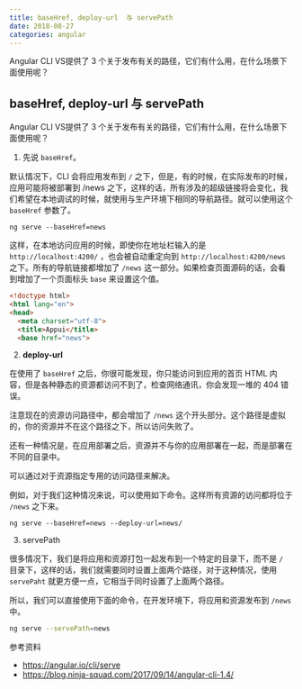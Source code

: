 ```yaml
---
title: baseHref, deploy-url  与 servePath    
date: 2018-08-27
categories: angular
---
```

Angular CLI VS提供了 3 个关于发布有关的路径，它们有什么用，在什么场景下面使用呢？
<!-- more -->
## baseHref, deploy-url  与 servePath

Angular CLI VS提供了 3 个关于发布有关的路径，它们有什么用，在什么场景下面使用呢？

1. 先说 `baseHref`。

默认情况下，CLI 会将应用发布到 `/` 之下，但是，有的时候，在实际发布的时候，应用可能将被部署到 /news 之下，这样的话，所有涉及的超级链接将会变化，我们希望在本地调试的时候，就使用与生产环境下相同的导航路径。就可以使用这个 `baseHref` 参数了。

```base
ng serve --baseHref=news
```

这样，在本地访问应用的时候，即使你在地址栏输入的是 `http://localhost:4200/` ，也会被自动重定向到 `http://localhost:4200/news` 之下。所有的导航链接都增加了 `/news` 这一部分。如果检查页面源码的话，会看到增加了一个页面标头 `base` 来设置这个值。

```html
<!doctype html>
<html lang="en">
<head>
  <meta charset="utf-8">
  <title>Appui</title>
  <base href="news">
```

2. **deploy-url** 

在使用了 `baseHref` 之后，你很可能发现，你只能访问到应用的首页 HTML 内容，但是各种静态的资源都访问不到了，检查网络通讯，你会发现一堆的 404 错误。

注意现在的资源访问路径中，都会增加了 `/news` 这个开头部分。这个路径是虚拟的，你的资源并不在这个路径之下，所以访问失败了。

还有一种情况是，在应用部署之后，资源并不与你的应用部署在一起，而是部署在不同的目录中。

可以通过对于资源指定专用的访问路径来解决。

例如，对于我们这种情况来说，可以使用如下命令。这样所有资源的访问都将位于 `/news` 之下来。

```base
ng serve --baseHref=news --deploy-url=news/
```

3. servePath

很多情况下，我们是将应用和资源打包一起发布到一个特定的目录下，而不是 `/` 目录下，这样的话，我们就需要同时设置上面两个路径，对于这种情况，使用 `servePaht` 就更方便一点，它相当于同时设置了上面两个路径。

所以，我们可以直接使用下面的命令，在开发环境下，将应用和资源发布到 `/news` 中。

```bash
ng serve --servePath=news
```


参考资料

* https://angular.io/cli/serve
*  https://blog.ninja-squad.com/2017/09/14/angular-cli-1.4/




